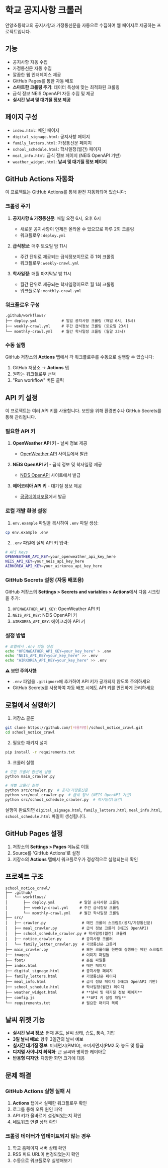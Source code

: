 # 학교 공지사항 크롤러

안양초등학교의 공지사항과 가정통신문을 자동으로 수집하여 웹 페이지로 제공하는 프로젝트입니다.

## 기능

- 공지사항 자동 수집
- 가정통신문 자동 수집
- 깔끔한 웹 인터페이스 제공
- GitHub Pages를 통한 자동 배포
- **스마트한 크롤링 주기**: 데이터 특성에 맞는 최적화된 크롤링
- 급식 정보 NEIS OpenAPI 자동 수집 및 제공
- **실시간 날씨 및 대기질 정보 제공**

## 페이지 구성

- `index.html`: 메인 페이지
- `digital_signage.html`: 공지사항 페이지
- `family_letters.html`: 가정통신문 페이지
- `school_schedule.html`: 학사일정(월간) 페이지
- `meal_info.html`: 급식 정보 페이지 (NEIS OpenAPI 기반)
- `weather_widget.html`: **날씨 및 대기질 정보 페이지**

## GitHub Actions 자동화

이 프로젝트는 GitHub Actions를 통해 완전 자동화되어 있습니다:

### 크롤링 주기

1. **공지사항 & 가정통신문**: 매일 오전 6시, 오후 6시
   - 새로운 공지사항이 언제든 올라올 수 있으므로 하루 2회 크롤링
   - 워크플로우: `deploy.yml`

2. **급식정보**: 매주 토요일 밤 11시
   - 주간 단위로 제공되는 급식정보이므로 주 1회 크롤링
   - 워크플로우: `weekly-crawl.yml`

3. **학사일정**: 매월 마지막날 밤 11시
   - 월간 단위로 제공되는 학사일정이므로 월 1회 크롤링
   - 워크플로우: `monthly-crawl.yml`

### 워크플로우 구성

```
.github/workflows/
├── deploy.yml           # 일일 공지사항 크롤링 (매일 6시, 18시)
├── weekly-crawl.yml     # 주간 급식정보 크롤링 (토요일 23시)
└── monthly-crawl.yml    # 월간 학사일정 크롤링 (월말 23시)
```

### 수동 실행

GitHub 저장소의 **Actions** 탭에서 각 워크플로우를 수동으로 실행할 수 있습니다:
1. GitHub 저장소 → **Actions** 탭
2. 원하는 워크플로우 선택
3. "Run workflow" 버튼 클릭

## API 키 설정

이 프로젝트는 여러 API 키를 사용합니다. 보안을 위해 환경변수나 GitHub Secrets를 통해 관리됩니다.

### 필요한 API 키

1. **OpenWeather API 키** - 날씨 정보 제공
   - [OpenWeather API](https://openweathermap.org/api) 사이트에서 발급
   
2. **NEIS OpenAPI 키** - 급식 정보 및 학사일정 제공
   - [NEIS OpenAPI](https://open.neis.go.kr/) 사이트에서 발급
   
3. **에어코리아 API 키** - 대기질 정보 제공
   - [공공데이터포털](https://www.data.go.kr/data/15073861/openapi.do)에서 발급

### 로컬 개발 환경 설정

1. `env.example` 파일을 복사하여 `.env` 파일 생성:
```bash
cp env.example .env
```

2. `.env` 파일에 실제 API 키 입력:
```bash
# API Keys
OPENWEATHER_API_KEY=your_openweather_api_key_here
NEIS_API_KEY=your_neis_api_key_here
AIRKOREA_API_KEY=your_airkorea_api_key_here
```

### GitHub Secrets 설정 (자동 배포용)

GitHub 저장소의 **Settings > Secrets and variables > Actions**에서 다음 시크릿을 추가:

1. `OPENWEATHER_API_KEY`: OpenWeather API 키
2. `NEIS_API_KEY`: NEIS OpenAPI 키  
3. `AIRKOREA_API_KEY`: 에어코리아 API 키

### 설정 방법
```bash
# 로컬에서 .env 파일 생성
echo "OPENWEATHER_API_KEY=your_key_here" > .env
echo "NEIS_API_KEY=your_key_here" >> .env
echo "AIRKOREA_API_KEY=your_key_here" >> .env
```

**⚠️ 보안 주의사항**: 
- `.env` 파일을 `.gitignore`에 추가하여 API 키가 공개되지 않도록 주의하세요
- GitHub Secrets를 사용하여 자동 배포 시에도 API 키를 안전하게 관리하세요

## 로컬에서 실행하기

1. 저장소 클론
```bash
git clone https://github.com/[사용자명]/school_notice_crawl.git
cd school_notice_crawl
```

2. 필요한 패키지 설치
```bash
pip install -r requirements.txt
```

3. 크롤러 실행
```bash
# 모든 크롤러 한번에 실행
python main_crawler.py

# 개별 크롤러 실행
python src/crawler.py  # 공지/가정통신문
python src/meal_crawler.py  # 급식 정보 (NEIS OpenAPI 기반)
python src/school_schedule_crawler.py  # 학사일정(월간)
```

실행이 완료되면 `digital_signage.html`, `family_letters.html`, `meal_info.html`, `school_schedule.html` 파일이 생성됩니다.

## GitHub Pages 설정

1. 저장소의 **Settings > Pages** 메뉴로 이동
2. Source를 'GitHub Actions'로 설정
3. 저장소의 **Actions** 탭에서 워크플로우가 정상적으로 실행되는지 확인

## 프로젝트 구조

```
school_notice_crawl/
├── .github/
│   └── workflows/
│       ├── deploy.yml           # 일일 공지사항 크롤링
│       ├── weekly-crawl.yml     # 주간 급식정보 크롤링
│       └── monthly-crawl.yml    # 월간 학사일정 크롤링
├── src/
│   ├── crawler.py                # 메인 크롤러 스크립트(공지/가정통신문)
│   ├── meal_crawler.py           # 급식 정보 크롤러 (NEIS OpenAPI)
│   ├── school_schedule_crawler.py # 학사일정(월간) 크롤러
│   ├── notice_crawler.py         # 공지사항 크롤러
│   └── family_letter_crawler.py  # 가정통신문 크롤러
├── main_crawler.py               # 모든 크롤러를 한번에 실행하는 메인 스크립트
├── images/                       # 이미지 파일들
├── font/                         # 폰트 파일들
├── index.html                    # 메인 페이지
├── digital_signage.html          # 공지사항 페이지
├── family_letters.html           # 가정통신문 페이지
├── meal_info.html                # 급식 정보 페이지 (NEIS OpenAPI 기반)
├── school_schedule.html          # 학사일정(월간) 페이지
├── weather_widget.html           # **날씨 및 대기질 정보 페이지**
├── config.js                     # **API 키 설정 파일**
└── requirements.txt              # 필요한 패키지 목록
```

## 날씨 위젯 기능

- **실시간 날씨 정보**: 현재 온도, 날씨 상태, 습도, 풍속, 기압
- **3일 날씨 예보**: 향후 3일간의 날씨 예보
- **실시간 대기질 정보**: 미세먼지(PM10), 초미세먼지(PM2.5) 농도 및 등급
- **디지털 사이니지 최적화**: 큰 글씨와 명확한 레이아웃
- **반응형 디자인**: 다양한 화면 크기에 대응

## 문제 해결

### GitHub Actions 실행 실패 시
1. **Actions** 탭에서 실패한 워크플로우 확인
2. 로그를 통해 오류 원인 파악
3. API 키가 올바르게 설정되었는지 확인
4. 네트워크 연결 상태 확인

### 크롤링 데이터가 업데이트되지 않는 경우
1. 학교 홈페이지 서버 상태 확인
2. RSS 피드 URL이 변경되었는지 확인
3. 수동으로 워크플로우 실행해보기
